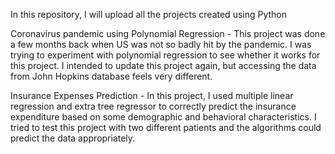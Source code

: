 In this repository, I will upload all the projects created using Python


Coronavirus pandemic using Polynomial Regression - This project was done a few months back when US was not so badly hit by the pandemic. I was trying to experiment with polynomial regression to see whether it works for this project. I intended to update this project again, but accessing the data from John Hopkins database feels very different. 



Insurance Expenses Prediction - In this project, I used multiple linear regression and extra tree regressor to correctly predict the insurance expenditure based on some demographic and behavioral characteristics. 
I tried to test this project with two different patients and the algorithms could predict the data appropriately.


